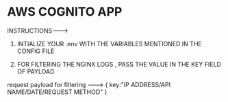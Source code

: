 # AWS COGNITO APP

INSTRUCTIONS--->

1) INTIALIZE YOUR .env WITH THE VARIABLES MENTIONED IN  THE CONFIG FILE

2) FOR FILTERING THE NGINX LOGS , PASS THE VALUE IN THE KEY FIELD OF PAYLOAD

request payload for filtering --->
{
    key:"IP ADDRESS/API NAME/DATE/REQUEST METHOD"
}
